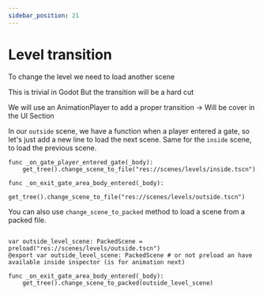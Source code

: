 ```yaml
---
sidebar_position: 21
---
```


# Level transition

To change the level we need to load another scene

This is trivial in Godot
But the transition will be a hard cut

We will use an AnimationPlayer to add a proper transition -> Will be cover in the UI Section

In our `outside` scene, we have a function when a player entered a gate, so let's just add a new line to load the next scene.
Same for the `inside` scene, to load the previous scene.

```gdscript
func _on_gate_player_entered_gate(_body):
	get_tree().change_scene_to_file("res://scenes/levels/inside.tscn")

func _on_exit_gate_area_body_entered(_body):
	get_tree().change_scene_to_file("res://scenes/levels/outside.tscn")
```

You can also use `change_scene_to_packed` method to load a scene from a packed file.

```gdscript

var outside_level_scene: PackedScene = preload("res://scenes/levels/outside.tscn")
@export var outside_level_scene: PackedScene # or not preload an have available inside inspector (is for animation next)

func _on_exit_gate_area_body_entered(_body):
	get_tree().change_scene_to_packed(outside_level_scene)

```
